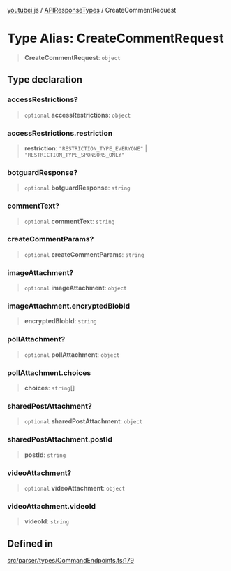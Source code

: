[youtubei.js](../../../README.md) / [APIResponseTypes](../README.md) / CreateCommentRequest

# Type Alias: CreateCommentRequest

> **CreateCommentRequest**: `object`

## Type declaration

### accessRestrictions?

> `optional` **accessRestrictions**: `object`

### accessRestrictions.restriction

> **restriction**: `"RESTRICTION_TYPE_EVERYONE"` \| `"RESTRICTION_TYPE_SPONSORS_ONLY"`

### botguardResponse?

> `optional` **botguardResponse**: `string`

### commentText?

> `optional` **commentText**: `string`

### createCommentParams?

> `optional` **createCommentParams**: `string`

### imageAttachment?

> `optional` **imageAttachment**: `object`

### imageAttachment.encryptedBlobId

> **encryptedBlobId**: `string`

### pollAttachment?

> `optional` **pollAttachment**: `object`

### pollAttachment.choices

> **choices**: `string`[]

### sharedPostAttachment?

> `optional` **sharedPostAttachment**: `object`

### sharedPostAttachment.postId

> **postId**: `string`

### videoAttachment?

> `optional` **videoAttachment**: `object`

### videoAttachment.videoId

> **videoId**: `string`

## Defined in

[src/parser/types/CommandEndpoints.ts:179](https://github.com/LuanRT/YouTube.js/blob/4ae0cc5c523a2080e68d6c0c1437c78fe318ea30/src/parser/types/CommandEndpoints.ts#L179)

